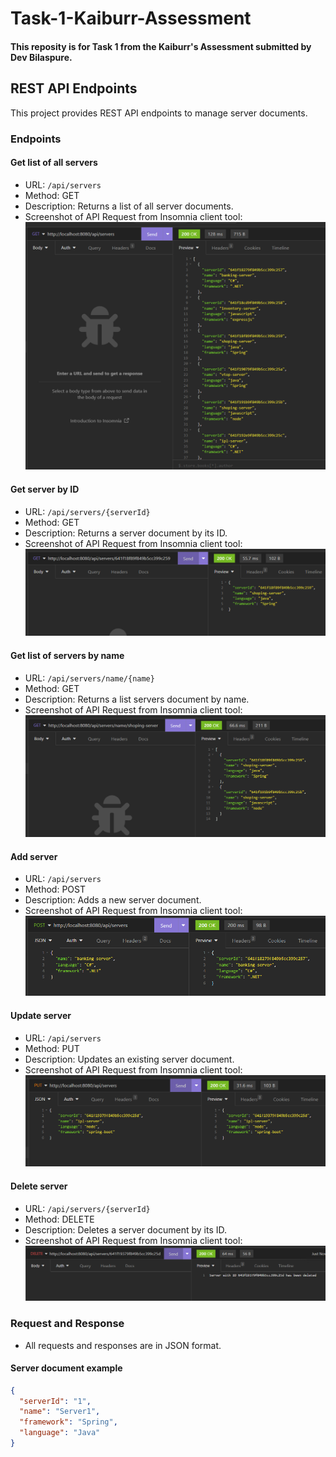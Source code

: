 # Task-1-Kaiburr-Assessment
#### This reposity is for Task 1 from the Kaiburr's Assessment submitted by Dev Bilaspure.


## REST API Endpoints
This project provides REST API endpoints to manage server documents.
### Endpoints
#### Get list of all servers
- URL: `/api/servers`
- Method: GET
- Description: Returns a list of all server documents.
- Screenshot of API Request from Insomnia client tool:
![getAllServers](screenshots\getAllServer.png)

#### Get server by ID
- URL: `/api/servers/{serverId}`
- Method: GET
- Description: Returns a server document by its ID.
- Screenshot of API Request from Insomnia client tool:
![getServerByID](screenshots\getServerByID.png)

#### Get list of servers by name
- URL: `/api/servers/name/{name}`
- Method: GET
- Description: Returns a list servers document by name.
- Screenshot of API Request from Insomnia client tool:
  ![getServersByName](screenshots\getServerName.png)

#### Add server
- URL: `/api/servers`
- Method: POST
- Description: Adds a new server document.
- Screenshot of API Request from Insomnia client tool:
  ![addANewServer](screenshots\addServer.png)

#### Update server
- URL: `/api/servers`
- Method: PUT
- Description: Updates an existing server document.
- Screenshot of API Request from Insomnia client tool:
  ![updateAnExistingServer](screenshots\updateAServer.png)

#### Delete server
- URL: `/api/servers/{serverId}`
- Method: DELETE
- Description: Deletes a server document by its ID.
- Screenshot of API Request from Insomnia client tool:
  ![deleteAServerByID](screenshots\deleteAServer.png)

### Request and Response
- All requests and responses are in JSON format.

#### Server document example

```json
{
  "serverId": "1",
  "name": "Server1",
  "framework": "Spring",
  "language": "Java"
}
```

